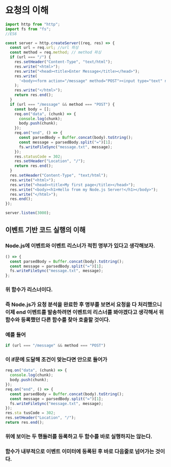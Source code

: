 # 요청의 이해

```javascript
import http from "http";
import fs from "fs";
//ES6

const server = http.createServer((req, res) => {
  const url = req.url; //url 파싱
  const method = req.method; // method 파싱
  if (url === "/") {
    res.setHeader("Content-Type", "text/html");
    res.write("<html>");
    res.write("<head><title>Enter Message</title></head>");
    res.write(
      '<body><form action="/message" method="POST"><input type="text" name="message"><button type="submit">Send</button></form></body>'
    );
    res.write("</html>");
    return res.end();
  }
  if (url === "/message" && method === "POST") {
    const body = [];
    req.on("data", (chunk) => {
      console.log(chunk);
      body.push(chunk);
    });
    req.on("end", () => {
      const parsedBody = Buffer.concat(body).toString();
      const message = parsedBody.split("=")[1];
      fs.writeFileSync("message.txt", message);
    });
    res.statusCode = 302;
    res.setHeader("Location", "/");
    return res.end();
  }
  res.setHeader("Content-Type", "text/html");
  res.write("<html>");
  res.write("<head><title>My first page</title></head>");
  res.write("<body><h1>Hello from my Node.js Server!</h1></body>");
  res.write("</html>");
  res.end();
});

server.listen(3000);
```

## 이벤트 기반 코드 실행의 이해

### Node.js에 이벤트와 이벤트 리스너가 적힌 명부가 있다고 생각해보자.

```javascript
() => {
  const parsedBody = Buffer.concat(body).toString();
  const message = parsedBody.split("=")[1];
  fs.writeFileSync("message.txt", message);
};
```

### 위 함수가 리스너이다.

### 즉 Node.js가 요청 분석을 완료한 후 명부를 보면서 요청을 다 처리했으니 이제 end 이벤트를 발송하려면 이벤트의 리스너를 봐야겠다고 생각해서 위 함수와 등록했던 다른 함수를 찾아 호출할 것이다.

### 예를 들어

```javascript
if (url === "/message" && method === "POST")
```

### 이 if문에 도달해 조건이 맞는다면 안으로 들어가

```javascript
req.on("data", (chunk) => {
  console.log(chunk);
  body.push(chunk);
});
req.on("end", () => {
  const parsedBody = Buffer.concat(body).toString();
  const message = parsedBody.split("=")[1];
  fs.writeFileSync("message.txt", message);
});
res.sta tusCode = 302;
res.setHeader("Location", "/");
return res.end();
```

### 위에 보이는 두 핸들러를 등록하고 두 함수를 바로 실행하지는 않는다.

### 함수가 내부적으로 이벤트 이미터에 등록된 후 바로 다음줄로 넘어가는 것이다.
